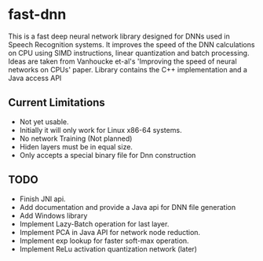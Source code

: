 # fast-dnn
This is a fast deep neural network library designed for DNNs used in Speech Recognition systems.
It improves the speed of the DNN calculations on CPU using SIMD instructions, linear quantization and batch processing. Ideas are taken from Vanhoucke et-al's 'Improving the speed of neural networks on CPUs' paper. Library contains the C++ implementation and a Java access API

## Current Limitations
* Not yet usable.
* Initially it will only work for Linux x86-64 systems.
* No network Training (Not planned)
* Hiden layers must be in equal size.
* Only accepts a special binary file for Dnn construction

## TODO
* Finish JNI api. 
* Add documentation and provide a Java api for DNN file generation
* Add Windows library
* Implement Lazy-Batch operation for last layer.
* Implement PCA in Java API for network node reduction.
* Implement exp lookup for faster soft-max operation.
* Implement ReLu activation quantization network (later)
